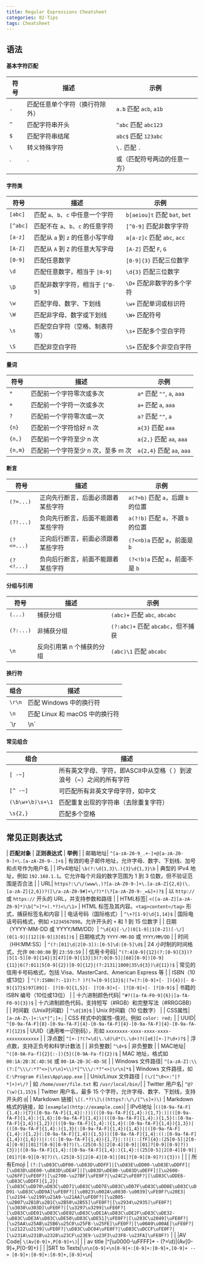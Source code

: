 ```yaml
---
title: Regular Expressions Cheatsheet
categories: 02-Tips
tags: Cheatsheet
---
```


## 语法

#### 基本字符匹配

| **符号** | **描述**                       | **示例**                     |
| -------- | ------------------------------ | ---------------------------- |
| `.`      | 匹配任意单个字符（换行符除外） | `a.b` 匹配 `acb`, `a1b`      |
| `^`      | 匹配字符串开头                 | `^abc` 匹配 `abc123`         |
| `$`      | 匹配字符串结尾                 | `abc$` 匹配 `123abc`         |
| `\`      | 转义特殊字符                   | `\.` 匹配 `.`                |
| `|` | 或（匹配符号两边的任意一方） | `a|b` 匹配 `a` 或 `b` |

#### 字符类

| **符号** | **描述**                          | **示例**                      |
| -------- | --------------------------------- | ----------------------------- |
| `[abc]`  | 匹配 `a`、`b`、`c` 中任意一个字符 | `b[aeiou]t` 匹配 `bat`, `bet` |
| `[^abc]` | 匹配不在 `a`、`b`、`c` 的任意字符 | `[^0-9]` 匹配非数字字符       |
| `[a-z]`  | 匹配从 `a` 到 `z` 的任意小写字母  | `a[a-z]c` 匹配 `abc`, `acc`   |
| `[A-Z]`  | 匹配从 `A` 到 `Z` 的任意大写字母  | `[A-Z]` 匹配 `F`, `G`         |
| `[0-9]`  | 匹配任意数字                      | `[0-9]{3}` 匹配三位数字       |
| `\d`     | 匹配任意数字，相当于 `[0-9]`      | `\d{3}` 匹配三位数字          |
| `\D`     | 匹配非数字字符，相当于 `[^0-9]`   | `\D+` 匹配非数字的多个字符    |
| `\w`     | 匹配字母、数字、下划线            | `\w+` 匹配单词或标识符        |
| `\W`     | 匹配非字母、数字或下划线          | `\W+` 匹配符号                |
| `\s`     | 匹配空白字符（空格、制表符等）    | `\s+` 匹配多个空白字符        |
| `\S`     | 匹配非空白字符                    | `\S+` 匹配多个非空白字符      |


#### 量词

| **符号** | **描述**                           | **示例**                   |
| -------- | ---------------------------------- | -------------------------- |
| `*`      | 匹配前一个字符零次或多次           | `a*` 匹配 `""`, `a`, `aaa` |
| `+`      | 匹配前一个字符一次或多次           | `a+` 匹配 `a`, `aaa`       |
| `?`      | 匹配前一个字符零次或一次           | `a?` 匹配 `""`, `a`        |
| `{n}`    | 匹配前一个字符恰好 n 次            | `a{3}` 匹配 `aaa`          |
| `{n,}`   | 匹配前一个字符至少 n 次            | `a{2,}` 匹配 `aa`, `aaa`   |
| `{n,m}`  | 匹配前一个字符至少 n 次，至多 m 次 | `a{2,4}` 匹配 `aa`, `aaa`  |

#### 断言

| **符号**   | **描述**                           | **示例**                           |
| ---------- | ---------------------------------- | ---------------------------------- |
| `(?=...)`  | 正向先行断言，后面必须跟着某些字符 | `a(?=b)` 匹配 `a`，后跟 `b` 的位置 |
| `(?!...)`  | 负向先行断言，后面不能跟着某些字符 | `a(?!b)` 匹配 `a`，不跟 `b` 的位置 |
| `(?<=...)` | 正向后行断言，前面必须跟着某些字符 | `(?<=b)a` 匹配 `a`，前面是 `b`     |
| `(?<!...)` | 负向后行断言，前面不能跟着某些字符 | `(?<!b)a` 匹配 `a`，前面不是 `b`   |

#### 分组与引用

| **符号**  | **描述**                  | **示例**                           |
| --------- | ------------------------- | ---------------------------------- |
| `(...)`   | 捕获分组                  | `(abc)+` 匹配 `abc`, `abcabc`      |
| `(?:...)` | 非捕获分组                | `(?:abc)+` 匹配 `abcabc`，但不捕获 |
| `\n`      | 反向引用第 n 个捕获的分组 | `(abc)\1` 匹配 `abcabc`            |

#### 换行符

| **组合** | **描述**                       |
| -------- | ------------------------------ |
| `\r\n`   | 匹配 Windows 中的换行符        |
| `\n`     | 匹配 Linux 和 macOS 中的换行符 |
| `\r|\n`  | 匹配所有类型的换行符 |

#### 常见组合

| **组合** | **描述**                                        |
| -------- | --------------------------------------------------------- |
| `[ -~]`    | 所有英文字母、字符，即ASCII中从空格（ ）到波浪号（~）之间的所有字符 |
| `[^ -~]`   | 可匹配所有非英文字母字符，如中文                          |
| `(\b\w+\b)\s+\1` | 匹配重复出现的字符串（去除重复字符） |
| `\s{2,}` | 匹配多个空格 |

## 常见正则表达式

| **匹配对象** | **正则表达式**                                        | **举例** |
| 邮箱地址| `^[a-zA-Z0-9_.+-]+@[a-zA-Z0-9-]+\.[a-zA-Z0-9-.]+$` | 有效的电子邮件地址，允许字母、数字、下划线、加号和点号作为用户名 |
| IPv4地址| `\b(?:\d{1,3}\.){3}\d{1,3}\b` | 典型的 IPv4 地址，例如 `192.168.1.1`。它允许每个片段的数字范围为 1 到 3 位数，但不验证范围是否合法 |
| URL| `https?:\/\/(www\.)?[a-zA-Z0-9-]+\.[a-zA-Z]{2,6}(\.[a-zA-Z]{2,6})?([\/a-zA-Z0-9#]+\/?)*(\?[a-zA-Z0-9-_=&]+)?$` | 以 `http://` 或 `https://` 开头的 URL，并支持参数和路径 |
| HTML标签| `<([a-zA-Z][a-zA-Z0-9]*)\b[^>]*>(.*?)<\/\1>` |  HTML 标签及其内容。`<tag>content</tag>` 形式，捕获标签名和内容 |
| 电话号码（国际格式）| `^\+?[1-9]\d{1,14}$` | 国际电话号码格式，例如 `+1234567890`。允许开头的 `+` 和 1 到 15 位数字 |
| 日期（YYYY-MM-DD 或 YYYY/MM/DD）| `^\d{4}[-\/](0[1-9]|1[0-2])[-\/](0[1-9]|[12][0-9]|3[01])$` | 日期格式为 `YYYY-MM-DD` 或 `YYYY/MM/DD` |
| 时间（HH:MM:SS）| `^(?:[01]\d|2[0-3]):[0-5]\d:[0-5]\d$` |  24 小时制的时间格式，允许 `00:00:00` 到 `23:59:59` |
| 信用卡号码| `^(?:4[0-9]{12}(?:[0-9]{3})?|5[1-5][0-9]{14}|3[47][0-9]{13}|3(?:0[0-5]|[68][0-9])[0-9]{11}|6(?:011|5[0-9]{2})[0-9]{12}|(?:2131|1800|35\d{3})\d{11})$` | 常见的信用卡号码格式，包括 Visa、MasterCard、American Express 等 |
| ISBN（10或13位）| `^(?:ISBN(?:-13)?:? )?(?=[0-9]{13}$|(?=(?:[0-9]+[- ]){4})[- 0-9]{17}$)97[89][- ]?[0-9]{1,5}[- ]?[0-9]+[- ]?[0-9]+[- ]?[0-9]$` | 书籍的 ISBN 编号（10位或13位） |
| 十六进制颜色代码| `^#?([a-fA-F0-9]{6}|[a-fA-F0-9]{3})$` | 十六进制颜色代码，支持短写（#RGB）和完整写法（#RRGGBB） |
| 时间戳（Unix时间戳）| `^\d{10}$` |  Unix 时间戳（10 位数字） |
| CSS属性| `[a-zA-Z\-]+:\s*[^;]+;` |  CSS 样式中的属性-值对。例如 `color: red;` |
| UUID| `^[0-9a-fA-F]{8}-[0-9a-fA-F]{4}-[0-9a-fA-F]{4}-[0-9a-fA-F]{4}-[0-9a-fA-F]{12}$` |  UUID（通用唯一识别码），形如 `xxxxxxxx-xxxx-xxxx-xxxx-xxxxxxxxxxxx` |
| 浮点数| `^[+-]?(?=\d|\.\d)\d*(\.\d+)?([eE][+-]?\d+)?$` | 浮点数，支持正负号和科学计数法 |
| 非负整数| `^\d+$` | 非负整数 |
| MAC地址| `^([0-9A-Fa-f]{2}[:-]){5}([0-9A-Fa-f]{2})$` |  MAC 地址，格式如 `00:1A:2B:3C:4D:5E` 或 `00-1A-2B-3C-4D-5E` |
| Windows 文件路径| `^[a-zA-Z]:\\(?:[^\\\/:*?"<>|\r\n]+\\)*[^\\\/:*?"<>|\r\n]*$` |  Windows 文件路径，如 `C:\Program Files\App\app.exe` |
| Unix/Linux 文件路径 | `(\/[^\0<>:"|?*]+)+\/?` | 如 `/home/user/file.txt` 和 `/usr/local/bin/`|
| Twitter 用户名| `^@?(\w){1,15}$` |  Twitter 用户名，最多 15 个字符，允许字母、数字、下划线，支持开头的 `@`|
| Markdown 链接| `\[(.*?)\]\((https?:\/\/[^\s]+)\)` | Markdown 格式的链接，如 `[example](http://example.com)`|
| IPv6地址 |`(([0-9a-fA-F]{1,4}:){7}([0-9a-fA-F]{1,4}|:))|(([0-9a-fA-F]{1,4}:){1,7}:)|(([0-9a-fA-F]{1,4}:){1,6}:[0-9a-fA-F]{1,4})|(([0-9a-fA-F]{1,4}:){1,5}(:[0-9a-fA-F]{1,4}){1,2})|(([0-9a-fA-F]{1,4}:){1,4}(:[0-9a-fA-F]{1,4}){1,3})|(([0-9a-fA-F]{1,4}:){1,3}(:[0-9a-fA-F]{1,4}){1,4})|(([0-9a-fA-F]{1,4}:){1,2}(:[0-9a-fA-F]{1,4}){1,5})|([0-9a-fA-F]{1,4}:((:[0-9a-fA-F]{1,4}){1,6}))|(:((:[0-9a-fA-F]{1,4}){1,7}|:))|(::[fF]{4}:(25[0-5]|2[0-4][0-9]|[01]?[0-9][0-9]?)(\.(25[0-5]|2[0-4][0-9]|[01]?[0-9][0-9]?)){3})|([0-9a-fA-F]{1,4}:([0-9a-fA-F]{1,4}:){1,4}:((25[0-5]|2[0-4][0-9]|[01]?[0-9][0-9]?)(\.(25[0-5]|2[0-4][0-9]|[01]?[0-9][0-9]?)){3}))`  | |
| 所有Emoji | `(?:[\uD83C\uDF00-\uD83D\uDDFF]|[\uD83E\uDD00-\uD83E\uDDFF]|[\uD83D\uDE00-\uD83D\uDE4F]|[\uD83D\uDE80-\uD83D\uDEFF]|[\u2600-\u26FF]\uFE0F?|[\u2700-\u27BF]\uFE0F?|\u24C2\uFE0F?|[\uD83C\uDDE6-\uD83C\uDDFF]{1,2}|[\uD83C\uDD70\uD83C\uDD71\uD83C\uDD7E\uD83C\uDD7F\uD83C\uDD8E\uD83C\uDD91-\uD83C\uDD9A]\uFE0F?|[\u0023\u002A\u0030-\u0039]\uFE0F?\u20E3|[\u2194-\u2199\u21A9-\u21AA]\uFE0F?|[\u2B05-\u2B07\u2B1B\u2B1C\u2B50\u2B55]\uFE0F?|[\u2934\u2935]\uFE0F?|[\u3030\u303D]\uFE0F?|[\u3297\u3299]\uFE0F?|[\uD83C\uDE01\uD83C\uDE02\uD83C\uDE1A\uD83C\uDE2F\uD83C\uDE32-\uD83C\uDE3A\uD83C\uDE50\uD83C\uDE51]\uFE0F?|[\u203C\u2049]\uFE0F?|[\u25AA\u25AB\u25B6\u25C0\u25FB-\u25FE]\uFE0F?|[\u00A9\u00AE]\uFE0F?|[\u2122\u2139]\uFE0F?|\uD83C\uDC04\uFE0F?|\uD83C\uDCCF\uFE0F?|[\u231A\u231B\u2328\u23CF\u23E9-\u23F3\u23F8-\u23FA]\uFE0F?)` | |
|AV Code| `\(Av[0-9]+,P[0-9]+\)`| |
| av title |^[\u0000-\uFFFF]* \- (?=\d)|\(Av[0-9]+,P[0-9]+\) | |
|SRT to Texts|`\n\n[0-9]+\n[0-9]+:[0-9]+:[0-9]+,[0-9]+ --> [0-9]+:[0-9]+:[0-9]+,[0-9]+\n`|